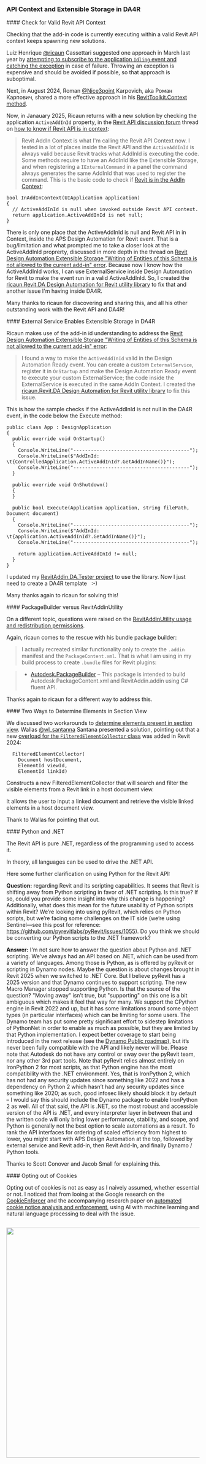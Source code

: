 <head>
<meta http-equiv="Content-Type" content="text/html; charset=utf-8">
<link rel="stylesheet" type="text/css" href="bc.css">

<!--
https://prismjs.com
<pre><code class="language-cs">
-->
<link href="https://cdn.jsdelivr.net/npm/prismjs@1.29.0/themes/prism.min.css" rel="stylesheet" />
<script src="https://cdn.jsdelivr.net/npm/prismjs@1.29.0/components/prism-core.min.js"></script>
<script src="https://cdn.jsdelivr.net/npm/prismjs@1.29.0/plugins/autoloader/prism-autoloader.min.js"></script>
<style> code[class*=language-], pre[class*=language-] { font-size : 90%; } </style>

</head>

<!--

- check api context
  ricaun 2024-03
  https://thebuildingcoder.typepad.com/blog/2024/03/api-context-aps-toolkit-and-da4r-debugging.html#2
  roman nice3point 2024-08
  https://thebuildingcoder.typepad.com/blog/2024/08/api-context-background-process-postcommand.html#4
  ricaun 2025-01
  [How to know if Revit API is in Context](https://forums.autodesk.com/t5/revit-api-forum/how-to-know-if-revit-api-is-in-context/m-p/13276039#M83476)

- ricaun handles add-in id for extensible storage in DA4R to solve
  Revit Design Automation | Extensible Storage "Writing of Entities of this Schema is not allowed to the current add-in." Error
  https://forums.autodesk.com/t5/revit-api-forum/revit-design-automation-extensible-storage-quot-writing-of/m-p/13280384#M83582

@tristan-m I found a way to make the ActiveAddInId valid in the Design Automation Ready event.

You can create a custom ExternalSevice and register in the OnStartup and make the Design Automation Ready event to execute your custom ExternalSevice, the code inside the ExternalSevice is execute in the same AddIn Context.

I created a library to make easier to use DA4R and fix this issue by default.
https://github.com/ricaun-io/ricaun.Revit.DA


This is how the sample to check if the ActiveAddInId is not null in the DA4R event. In the code below the Execute method.
public class App : DesignApplication
{
    public override void OnStartup()
    {
        Console.WriteLine("----------------------------------------");
        Console.WriteLine($"AddInId: \t{ControlledApplication.ActiveAddInId?.GetAddInName()}");
        Console.WriteLine("----------------------------------------");
    }

    public override void OnShutdown()
    {
    }

    public bool Execute(Application application, string filePath, Document document)
    {
        Console.WriteLine("----------------------------------------");
        Console.WriteLine($"AddInId: \t{application.ActiveAddInId?.GetAddInName()}");
        Console.WriteLine("----------------------------------------");

        return application.ActiveAddInId != null;
    }
}

I update my RevitAddin.DA.Tester project to use the library.
https://github.com/ricaun-io/RevitAddin.DA.Tester


Now I just need to create a DA4R template 😊


- ricaun's bundle package builder
  RevitAddinUtility usage and redistribution permissions.
  https://forums.autodesk.com/t5/revit-api-forum/revitaddinutility-usage-and-redistribution-permissions/td-p/8182324
  I actually recreate a similar package only to create the .addin and the PackageContent.xml. That what I have been using in my build process to create .bundle files for the Revit plugins.
  https://github.com/ricaun-io/Autodesk.PackageBuilder

- we discussed two workarounds to [Determine Elements Present in Section View]
  https://thebuildingcoder.typepad.com/blog/2024/01/directcontext3d-ids-and-linked-section-elements-.html#5
  now Wallas [@wl_santanna](https://forums.autodesk.com/t5/user/viewprofilepage/user-id/9728005) Santana presented the true solution, pointing out that:
  A new overload for the FilteredElementCollector class was added in revit 2024. It allows the user to input a linked document and retrieve the visible linked elements in a host document view.
  ApiDocs.co · Revit · FilteredElementCollector Constructor (Document, ElementId, ElementId)
  https://apidocs.co/apps/revit/2024/968b52a0-de55-2f96-de40-968812bc41c7.htm
  https://www.revitapidocs.com/2024/968b52a0-de55-2f96-de40-968812bc41c7.htm
  FilteredElementCollector(Document, ElementId, ElementId)
  Constructs a new FilteredElementCollector that will search and filter the visible elements from a Revit link in a host document view.
  Constructs a new FilteredElementCollector that will search and filter the visible elements from a Revit link in a host document view.

- https://autodesk.slack.com/archives/C0SR6NAP8/p1730892247924659
  Python versus .NET
  Q: regarding Revit and its scripting capabilities.
  It seems that Revit is shifting away from Python scripting in favor of .NET scripting. Is this accurate? If so, could you provide some insight into why this change is happening? Additionally, what does this mean for the future usability of Python scripts within Revit?
  We’re currently looking to use PyRevit, which relies on Python scripts, but we’re facing some challenges on the IT side (we’re using Sentinel—see this post for reference: https://github.com/pyrevitlabs/pyRevit/issues/1055). From Autodesk’s perspective, should we (and others) be converting our Python scripts to the .NET framework?".
  A1: I'm not sure how to answer the question about Python and .NET scripting.    We've always had an API based on .NET, which can be used from a variety of languages.  Among those is Python, as is offered by PyRevit or scripting in Dynamo nodes.
  Maybe the question is about changes brought in Revit 2025 when we switched to .NET Core.  But I believe PyRevit has a 2025 version and that Dynamo continues to support scripting.
  The new Macro Manager stopped supporting Python.
  Is that the source of the question?
  Moving away isn’t true, but ‘supporting’ on this one is a bit ambiguous which makes it feel that way for many. We support the CPython engine in Revit 2022 and up, but it has some limitations around some object types (in particular interfaces) which can be limiting for some users. The Dynamo team has put some pretty significant effort to sidestep limitations of PythonNet in order to enable as much as possible, but they are limited by that Python implementation. I expect better coverage to start being introduced in 2026 (see the Dynamo Public roadmap), but it’s never been fully compatible with the API and likely never will be.
  One thing which I think is imperative to note that we do not have any control or sway over the PyRevit team, nor any other 3rd part tool (such as Sentinel). Note that PyRevit relies almost entirely on IronPython 2 for most scripts as that Python engine has the most compatibility with the .NET environment. Yes that is IronPython2 which has not had any security updates since something like 2022 and has a dependency on Python 2 which hasn’t had any security updates since something like 2020… as such good infosec likely should block it by default - I would say this should include the Dynamo package to enable IronPython 2 as well.
  All of that said, the API is .NET so the most robust and accessible version of the API is .NET, and every interpreter layer in between that and the written code will only bring lower performance, stability, and scope, and Python is generally not the best option to scale automations as a result.
  (For anyone curious about my personal ordering of scaled efficiency I rank them as APS Design Automation, then external service and Revit Add-In, then Revit Add-In, then Dynamo / Python tools)  (edited)

- how to opt out of non-essential cookies?
  not so easy, check out the Google research on
  CookieEnforcer
  https://research.google/pubs/cookieenforcer-automated-cookie-notice-analysis-and-enforcement/
  and the accompanying research paper
  on [Automated Cookie Notice Analysis and Enforcement](https://www.usenix.org/system/files/sec23fall-prepub-389-khandelwal.pdf)
  using AI with machine learning and natural language processing

twitter:

#RevitAPI @AutodeskRevit #BIM @DynamoBIM

&ndash; ...

linkedin:

#BIM #DynamoBIM #AutodeskAPS #Revit #API #IFC #SDK #Autodesk #AEC #adsk

the [Revit API discussion forum](http://forums.autodesk.com/t5/revit-api-forum/bd-p/160) thread

<center>
<img src="img/" alt="" title="" width="600"/>
<p style="font-size: 80%; font-style:italic"></p>
<a href="img/.gif"><p style="font-size: 80%; font-style:italic">Click for animation</p></a>
</center>

-->

### API Context and Extensible Storage in DA4R


####<a name="2"></a> Check for Valid Revit API Context

Checking that the add-in code is currently executing within a valid Revit API context keeps spawning new solutions.

Luiz Henrique [@ricaun](https://ricaun.com/) Cassettari suggested one approach in March last year
by [attempting to subscribe to the application `Idling` event and catching the exception](https://thebuildingcoder.typepad.com/blog/2024/03/api-context-aps-toolkit-and-da4r-debugging.html#2) in
case of failure.
Throwing an exception is expensive and should be avoided if possible, so that approach is suboptimal.

Next, in August 2024, Roman [@Nice3point](https://t.me/nice3point) Karpovich, aka Роман Карпович, shared a more effective approach in
his [RevitToolkit.Context method](https://thebuildingcoder.typepad.com/blog/2024/08/api-context-background-process-postcommand.html#4).

Now, in Janauary 2025, Ricaun returns with a new solution by checking the application `ActiveAddInId` property, in
the [Revit API discussion forum](http://forums.autodesk.com/t5/revit-api-forum/bd-p/160) thread
on [how to know if Revit API is in context](https://forums.autodesk.com/t5/revit-api-forum/how-to-know-if-revit-api-is-in-context/m-p/13276039#M83476):

> Revit AddIn Context is what I'm calling the Revit API Context now.
I tested in a lot of places inside the Revit API and the `ActiveAddInId` is always valid because Revit tracks what AddInId is executing the code.
Some methods require to have an AddInId like the Extensible Storage, and when registering a `IExternalCommand` in a panel the command always generates the same AddInId that was used to register the command.
This is the basic code to check if [Revit is in the AddIn Context](https://ricaun.com/revit-addin-context/):

<pre><code class="language-cs">bool InAddInContext(UIApplication application)
{
  // ActiveAddInId is null when invoked outside Revit API context.
  return application.ActiveAddInId is not null;
}</code></pre>

There is only one place that the ActiveAddInId is null and Revit API in in Context, inside the APS Design Automation for Revit event.
That is a bug/limitation and what prompted me to take a closer look at the ActiveAddInId proprerty, discussed in more depth in the thread
on [Revit Design Automation Extensible Storage "Writing of Entities of this Schema is not allowed to the current add-in" error](https://forums.autodesk.com/t5/revit-api-forum/revit-design-automation-extensible-storage-quot-writing-of/td-p/12833018).
Because now I know how the ActiveAddInId works, I can use ExternalService inside Design Automation for Revit to make the event run in a valid ActiveAddInId.
So, I created
the [ricaun.Revit.DA Design Automation for Revit utility library](https://github.com/ricaun-io/ricaun.Revit.DA) to
fix that and another issue I'm having inside DA4R.

Many thanks to ricaun for discovering and sharing this, and all his other outstanding work with the Revit API and DA4R!

####<a name="3"></a> External Service Enables Extensible Storage in DA4R

Ricaun makes use of the add-in id understanding to address
the [Revit Design Automation Extensible Storage "Writing of Entities of this Schema is not allowed to the current add-in" error](https://forums.autodesk.com/t5/revit-api-forum/revit-design-automation-extensible-storage-quot-writing-of/m-p/13280384#M83582):

> I found a way to make the `ActiveAddInId` valid in the Design Automation Ready event.
You can create a custom `ExternalService`, register it in `OnStartup` and make the Design Automation Ready event to execute your custom ExternalService; the code inside the ExternalService is executed in the same AddIn Context.
I created
the [ricaun.Revit.DA Design Automation for Revit utility library](https://github.com/ricaun-io/ricaun.Revit.DA) to
fix this issue.

This is how the sample checks if the ActiveAddInId is not null in the DA4R event, in the code below the Execute method:

<pre><code class="language-cs">public class App : DesignApplication
{
  public override void OnStartup()
  {
    Console.WriteLine("----------------------------------------");
    Console.WriteLine($"AddInId: \t{ControlledApplication.ActiveAddInId?.GetAddInName()}");
    Console.WriteLine("----------------------------------------");
  }

  public override void OnShutdown()
  {
  }

  public bool Execute(Application application, string filePath, Document document)
  {
    Console.WriteLine("----------------------------------------");
    Console.WriteLine($"AddInId: \t{application.ActiveAddInId?.GetAddInName()}");
    Console.WriteLine("----------------------------------------");

    return application.ActiveAddInId != null;
  }
}</code></pre>

I updated my [RevitAddin.DA.Tester project](https://github.com/ricaun-io/RevitAddin.DA.Tester) to use the library.
Now I just need to create a DA4R template &nbsp;  :-)

Many thanks again to ricaun for solving this!

####<a name="4"></a> PackageBuilder versus RevitAddinUtility

On a different topic, questions were raised on
the [RevitAddinUtility usage and redistribution permissions](https://forums.autodesk.com/t5/revit-api-forum/revitaddinutility-usage-and-redistribution-permissions/td-p/8182324).

Again, ricaun comes to the rescue with his bundle package builder:

> I actually recreated similar functionality only to create the `.addin` manifest and the `PackageContent.xml`.
That is what I am using in my build process to create `.bundle` files for Revit plugins:

> - [Autodesk.PackageBuilder](https://github.com/ricaun-io/Autodesk.PackageBuilder) &ndash; This package is intended to build Autodesk PackageContent.xml and RevitAddin.addin using C# fluent API.

Thanks again to ricaun for a different way to address this.

####<a name="5"></a> Two Ways to Determine Elements in Section View

We discussed two workarounds to [determine elements present in section view](https://thebuildingcoder.typepad.com/blog/2024/01/directcontext3d-ids-and-linked-section-elements-.html#5).
Wallas [@wl_santanna](https://forums.autodesk.com/t5/user/viewprofilepage/user-id/9728005) Santana presented a solution,
pointing out that
a new [overload for the `FilteredElementCollector` class](https://www.revitapidocs.com/2024/968b52a0-de55-2f96-de40-968812bc41c7.htm) was
added in Revit 2024:

<pre><code class="language-cs">  FilteredElementCollector(
    Document hostDocument,
    ElementId viewId,
    ElementId linkId)</code></pre>

Constructs a new FilteredElementCollector that will search and filter the visible elements from a Revit link in a host document view.

It allows the user to input a linked document and retrieve the visible linked elements in a host document view.

Thank to Wallas for pointing that out.

####<a name="6"></a> Python and .NET

The Revit API is pure .NET, regardless of the programming used to access it.

In theory, all languages can be used to drive the .NET API.

Here some further clarification on using Python for the Revit API:

**Question:** regarding Revit and its scripting capabilities.
It seems that Revit is shifting away from Python scripting in favor of .NET scripting.
Is this true?
If so, could you provide some insight into why this change is happening?
Additionally, what does this mean for the future usability of Python scripts within Revit?
We’re looking into using pyRevit, which relies on Python scripts, but we’re facing some challenges on the IT side (we’re using Sentinel—see this post for reference: https://github.com/pyrevitlabs/pyRevit/issues/1055).
Do you think we should be converting our Python scripts to the .NET framework?

**Answer:**
I'm not sure how to answer the question about Python and .NET scripting.
We've always had an API based on .NET, which can be used from a variety of languages.
Among those is Python, as is offered by pyRevit or scripting in Dynamo nodes.
Maybe the question is about changes brought in Revit 2025 when we switched to .NET Core.
But I believe pyRevit has a 2025 version and that Dynamo continues to support scripting.
The new Macro Manager stopped supporting Python.
Is that the source of the question?
"Moving away" isn’t true, but "supporting" on this one is a bit ambiguous which makes it feel that way for many.
We support the CPython engine in Revit 2022 and up, but it has some limitations around some object types (in particular interfaces) which can be limiting for some users.
The Dynamo team has put some pretty significant effort to sidestep limitations of PythonNet in order to enable as much as possible, but they are limited by that Python implementation.
I expect better coverage to start being introduced in the next release (see the [Dynamo Public roadmap](https://github.com/DynamoDS/Dynamo/wiki/Dynamo-Public-Roadmap)), but it’s never been fully compatible with the API and likely never will be.
Please note that Autodesk do not have any control or sway over the pyRevit team, nor any other 3rd part tools.
Note that pyRevit relies almost entirely on IronPython 2 for most scripts, as that Python engine has the most compatibility with the .NET environment. Yes, that is IronPython 2, which has not had any security updates since something like 2022 and has a dependency on Python 2 which hasn’t had any security updates since something like 2020; as such, good infosec likely should block it by default &ndash; I would say this should include the Dynamo package to enable IronPython 2 as well.
All of that said, the API is .NET, so the most robust and accessible version of the API is .NET, and every interpreter layer in between that and the written code will only bring lower performance, stability, and scope, and Python is generally not the best option to scale automations as a result.
To rank the API interfaces for ordering of scaled efficiency from highest to lower, you might start with APS Design Automation at the top, followed by external service and Revit add-in, then Revit Add-In, and finally Dynamo / Python tools.

Thanks to Scott Conover and Jacob Small for explaining this.

####<a name="7"></a> Opting out of Cookies

Opting out of cookies is not as easy as I naively assumed, whether essential or not.
I noticed that from looing at the Google research on
the [CookieEnforcer](https://research.google/pubs/cookieenforcer-automated-cookie-notice-analysis-and-enforcement/) and the accompanying research paper
on [automated cookie notice analysis and enforcement](https://www.usenix.org/system/files/sec23fall-prepub-389-khandelwal.pdf),
using AI with machine learning and natural language processing to deal with the issue.


<pre><code class="language-cs"></code></pre>

<center>
<img src="img/" alt="" title="" width="600"/>
</center>


